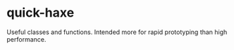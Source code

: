 quick-haxe
==========

Useful classes and functions. Intended more for rapid prototyping than high performance.